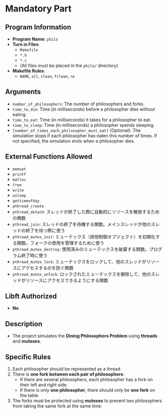 # Mandatory Part

## Program Information

- **Program Name**: `philo`
- **Turn in Files**:
  - `Makefile`
  - `*.h`
  - `*.c`
  - (All files must be placed in the `philo/` directory)
- **Makefile Rules**:
  - `NAME`, `all`, `clean`, `fclean`, `re`

## Arguments
- `number_of_philosophers`: The number of philosophers and forks.
- `time_to_die`: Time (in milliseconds) before a philosopher dies without eating.
- `time_to_eat`: Time (in milliseconds) it takes for a philosopher to eat.
- `time_to_sleep`: Time (in milliseconds) a philosopher spends sleeping.
- `[number_of_times_each_philosopher_must_eat]` (Optional): The simulation stops if each philosopher has eaten this number of times. If not specified, the simulation ends when a philosopher dies.

## External Functions Allowed
- `memset`
- `printf`
- `malloc`
- `free`
- `write`
- `usleep`
- `gettimeofday`
- `pthread_create`
- `pthread_detach`: スレッドが終了した際に自動的にリソースを解放するための関数
- `pthread_join`: スレッドの終了を待機する関数。メインスレッドが他のスレッドの終了を待つ際に使う
- `pthread_mutex_init`: ミューテックス（排他制御オブジェクト）を初期化する関数。フォークの使用を管理するために使う
- `pthread_mutex_destroy`: 使用済みのミューテックスを破棄する関数。プログラム終了時に使う
- `pthread_mutex_lock`: ミューテックスをロックして、他のスレッドがリソースにアクセスするのを防ぐ関数
- `pthread_mutex_unlock`: ロックされたミューテックスを解除して、他のスレッドがリソースにアクセスできるようにする関数

## Libft Authorized
- **No**

## Description
- The project simulates the **Dining Philosophers Problem** using **threads** and **mutexes**.

## Specific Rules
1. Each philosopher should be represented as a thread.
2. There is **one fork between each pair of philosophers**:
   - If there are several philosophers, each philosopher has a fork on their left and right side.
   - If there is only **one philosopher**, there should only be **one fork** on the table.
3. The forks must be protected using **mutexes** to prevent two philosophers from taking the same fork at the same time.


